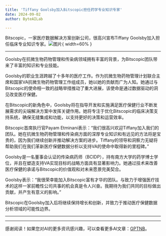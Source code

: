 ```yaml
---
title: 'Tiffany Goolsby加入Bitscopic担任药学专业知识专家'
date: 2024-09-02
author: ByteAILab

---
```


Bitscopic，一家医疗数据解决方案创新公司，很高兴宣布Tiffany Goolsby加入担任临床专业知识专家。![图片](https://ai-techpark.com/wp-content/uploads/2024/08/Tiffany-960x540.jpg){ width=60% }

---
Goolsby在抗微生物药物管理和传染病领域拥有丰富的背景，为Bitscopic团队带来了丰富的知识和专业技能。

Goolsby的职业生涯跨越了十多年的医疗工作。作为抗微生物药物管理计划联合主席和国家VA抗微生物药物管理工作组成员，她以她的贡献而广为人知。她通过与Bitscopic的使命相一致的战略举措推动了重大进展，该使命是通过数据驱动的洞见改变医疗保健。

在Bitscopic的新角色中，Goolsby将在指导开发和实施满足医疗保健行业不断发展需求的尖端解决方案中发挥关键作用。她将专注于优化Bitscopic的临床决策支持系统，确保无缝集成和功能，以支持更好的决策和运营效率。

Bitscopic首席执行官Payam Etminani表示：“我们很高兴欢迎Tiffany加入我们的团队。她在抗微生物药物管理和传染病方面的深厚专业知识和有远见的方法将是宝贵的，因为我们继续创新并推动解决方案的进步。Tiffany的领导和洞察力无疑将帮助我们在我们革新医疗保健数据分析以支持VA的使命中取得新的里程碑。”

Goolsby是一名董事会认证的传染病药师（BCIDP），持有南方大学的药学博士学位，并且在塑造支持VA实现目标的战略方面具有显著影响力。她通过技术来改善医疗保健的承诺与Bitscopic的价值观和对未来愿景完美契合。

Goolsby表示：“我很荣幸能加入Bitscopic富有才华的团队。与致力于增强医疗技术的这样一家前瞻性公司共事的机会真是令人兴奋。我期待为我们共同的目标做出贡献，并产生有意义的影响。”

Bitscopic在Goolsby加入后将继续保持增长和创新，并致力于推动医疗保健数据分析领域的可能性边界。

---
---
感谢阅读！如果您对AI的更多资讯感兴趣，可以查看更多AI文章：[GPTNB](https://gptnb.com)。